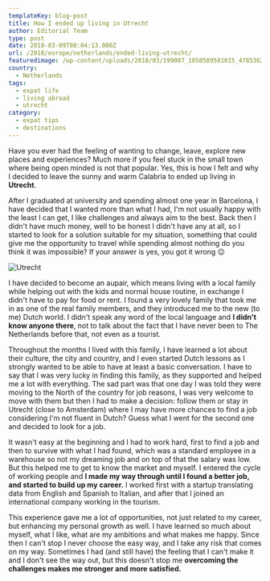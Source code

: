 ```yaml
---
templateKey: blog-post
title: How I ended up living in Utrecht
author: Editorial Team
type: post
date: 2018-03-09T08:04:13.000Z
url: /2018/europe/netherlands/ended-living-utrecht/
featuredimage: /wp-content/uploads/2018/03/199007_1850589581015_4785362_n.jpg
country:
  - Netherlands
tags:
  - expat life
  - living abroad
  - utrecht
category:
  - expat tips
  - destinations
---
```


Have you ever had the feeling of wanting to change, leave, explore new places and experiences? Much more if you feel stuck in the small town where being open minded is not that popular. Yes, this is how I felt and why I decided to leave the sunny and warm Calabria to ended up living in **Utrecht**.

After I graduated at university and spending almost one year in Barcelona, I have decided that I wanted more than what I had, I'm not usually happy with the least I can get, I like challenges and always aim to the best. Back then I didn't have much money, well to be honest I didn't have any at all, so I started to look for a solution suitable for my situation, something that could give me the opportunity to travel while spending almost nothing do you think it was impossible? If your answer is yes, you got it wrong 😉

![Utrecht](/img/uploads/2018/03/UNADJUSTEDNONRAW_thumb_1e63.jpg)

I have decided to become an aupair, which means living with a local family while helping out with the kids and normal house routine, in exchange I didn't have to pay for food or rent. I found a very lovely family that took me in as one of the real family members, and they introduced me to the new (to me) Dutch world. I didn't speak any word of the local language and **I didn't know anyone there**, not to talk about the fact that I have never been to The Netherlands before that, not even as a tourist.

Throughout the months I lived with this family, I have learned a lot about their culture, the city and country, and I even started Dutch lessons as I strongly wanted to be able to have at least a basic conversation. I have to say that I was very lucky in finding this family, as they supported and helped me a lot with everything. The sad part was that one day I was told they were moving to the North of the country for job reasons, I was very welcome to move with them but then I had to make a decision: follow them or stay in Utrecht (close to Amsterdam) where I may have more chances to find a job considering I'm not fluent in Dutch? Guess what I went for the second one and decided to look for a job.

It wasn't easy at the beginning and I had to work hard, first to find a job and then to survive with what I had found, which was a standard employee in a warehouse so not my dreaming job and on top of that the salary was low. But this helped me to get to know the market and myself. I entered the cycle of working people and **I made my way through until I found a better job, and started to build up my career.** I worked first with a startup translating data from English and Spanish to Italian, and after that I joined an international company working in the tourism.

This experience gave me a lot of opportunities, not just related to my career, but enhancing my personal growth as well. I have learned so much about myself, what I like, what are my ambitions and what makes me happy. Since then I can't stop I never choose the easy way, and I take any risk that comes on my way. Sometimes I had (and still have) the feeling that I can't make it and I don't see the way out, but this doesn't stop me **overcoming the challenges makes me stronger and more satisfied.**
